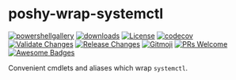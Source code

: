 # poshy-wrap-systemctl

[![powershellgallery](https://img.shields.io/powershellgallery/v/poshy-wrap-systemctl.svg)](https://www.powershellgallery.com/packages/poshy-wrap-systemctl)
[![downloads](https://img.shields.io/powershellgallery/dt/poshy-wrap-systemctl.svg)](https://www.powershellgallery.com/packages/poshy-wrap-systemctl)
[![License](https://img.shields.io/github/license/pwshrc/poshy-wrap-systemctl)](./LICENSE.txt)
[![codecov](https://codecov.io/gh/pwshrc/poshy-wrap-systemctl/branch/main/graph/badge.svg)](https://codecov.io/gh/pwshrc/poshy-wrap-systemctl)
[![Validate Changes](https://github.com/pwshrc/poshy-wrap-systemctl/actions/workflows/validate.yml/badge.svg)](https://github.com/pwshrc/poshy-wrap-systemctl/actions/workflows/validate.yml)
[![Release Changes](https://github.com/pwshrc/poshy-wrap-systemctl/actions/workflows/release.yml/badge.svg)](https://github.com/pwshrc/poshy-wrap-systemctl/actions/workflows/release.yml)
[![Gitmoji](https://img.shields.io/badge/gitmoji-%20😜%20😍-FFDD67.svg?style=flat-square)](https://gitmoji.carloscuesta.me/)
[![PRs Welcome](https://img.shields.io/badge/PRs-welcome-brightgreen.svg?style=flat-square)](http://makeapullrequest.com)
[![Awesome Badges](https://img.shields.io/badge/badges-awesome-green.svg)](https://github.com/Naereen/badges)

Convenient cmdlets and aliases which wrap `systemctl`.